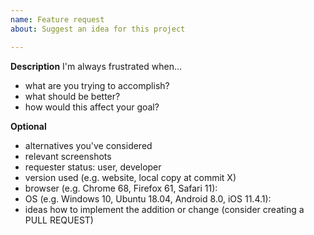 ```yaml
---
name: Feature request
about: Suggest an idea for this project

---
```


**Description**
I'm always frustrated when...
- what are you trying to accomplish?
- what should be better?
- how would this affect your goal?

**Optional**
- alternatives you've considered
- relevant screenshots
- requester status: user, developer
- version used (e.g. website, local copy at commit X)
- browser (e.g. Chrome 68, Firefox 61, Safari 11):
- OS (e.g. Windows 10, Ubuntu 18.04, Android 8.0, iOS 11.4.1):
- ideas how to implement the addition or change (consider creating a PULL REQUEST)
